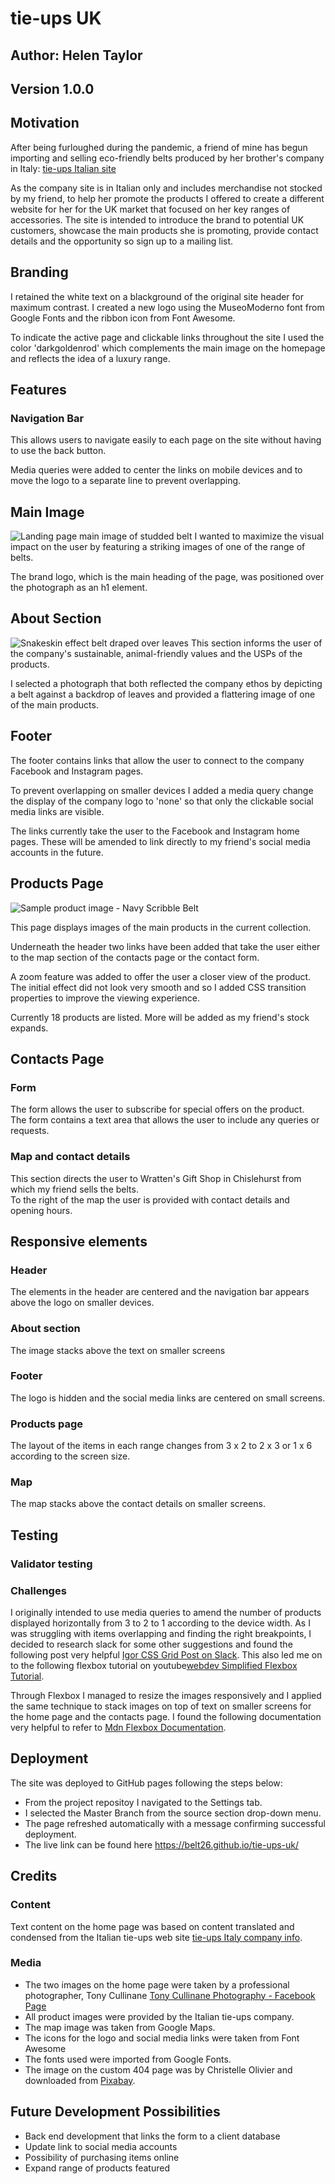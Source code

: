 # tie-ups UK 


## Author: Helen Taylor  
## Version 1.0.0

## Motivation  
After being furloughed during the pandemic, a friend of mine has begun importing and selling eco-friendly belts produced by her brother's company in Italy: [tie-ups Italian site](https://www.tie-ups.it/?v=1471e3d26b3e)  

As the company site is in Italian only and includes merchandise not stocked by my friend, to help her promote the products I offered to create a  different website for her for the UK market that focused on her key ranges of accessories. The site is intended to introduce the brand to potential UK customers, showcase the main products she is promoting, provide contact details and the opportunity so sign up to a mailing list.

## Branding  
I retained the white text on a blackground of the original site header for maximum contrast.  I created a new logo using the MuseoModerno font from Google Fonts and the ribbon icon from Font Awesome.  

To indicate the active page and clickable links throughout the site I used the color 'darkgoldenrod' which complements the main image on the homepage and reflects the idea of a luxury range.  

## Features  

### Navigation Bar  
This allows users to navigate easily to each page on the site without having to use the back button.  

Media queries were added to center the links on mobile devices and to move the logo to a separate line to prevent overlapping.   

## Main Image 
![Landing page main image of studded belt](https://github.com/BelT26/tie-ups-uk/blob/master/assets/images/TieUp%20Belts-12.jpg) 
I wanted to maximize the visual impact on the user by featuring a striking images of one of the range of belts.  

The brand logo, which is the main heading of the page, was positioned over the photograph as an h1 element.

## About Section 
![Snakeskin effect belt draped over leaves](https://github.com/BelT26/tie-ups-uk/blob/master/assets/images/Snake%20Belt.jpg) 
This section informs the user of the company's sustainable, animal-friendly values and the USPs of the products.  

I selected a photograph that both reflected the company ethos by depicting a belt against a backdrop of leaves and provided a flattering image of one of the main products. 


## Footer  
The footer contains links that allow the user to connect to the company Facebook and Instagram pages.  

To prevent overlapping on smaller devices I added a media query change the display of the company logo to 'none' so that only the clickable social media links are visible.  

The links currently take the user to the Facebook and Instagram home pages. These will be amended to link directly to my friend's social media accounts in the future.  


## Products Page  
![Sample product image - Navy Scribble Belt](https://github.com/BelT26/tie-ups-uk/blob/master/assets/images/B-C413%20SCHIZZO%20BLU-WHITE%20fb.jpg)

This page displays images of the main products in the current collection.  

Underneath the header two links have been added that take the user either to the map section of the contacts page or the contact form.  

A zoom feature was added to offer the user a closer view of the product. The initial effect did not look very smooth and so I added CSS transition properties to improve the viewing experience.   

Currently 18 products are listed. More will be added as my friend's stock expands.  


## Contacts Page  

### Form  
The form allows the user to subscribe for special offers on the product.  
The form contains a text area that allows the user to include any queries or requests.  

### Map and contact details  
This section directs the user to Wratten's Gift Shop in Chislehurst from which my friend sells the belts.  
To the right of the map the user is provided with contact details and opening hours.  


## Responsive elements  

### Header  
The elements in the header are centered and the navigation bar appears above the logo on smaller devices.

### About section  
The image stacks above the text on smaller screens  

### Footer  
The logo is hidden and the social media links are centered on small screens.  

### Products page  
The layout of the items in each range changes from 3 x 2 to 2 x 3 or 1 x 6 according to the screen size. 

### Map  
The map stacks above the contact details on smaller screens.  


## Testing  

### Validator testing  

### Challenges  
I originally intended to use media queries to amend the number of products displayed horizontally from 3 to 2 to 1 according to the device width.  As I was struggling with items overlapping and finding the right breakpoints, I decided to research slack for some other suggestions and found the following post very helpful [Igor CSS Grid Post on Slack](https://code-institute-room.slack.com/archives/C0L316Z96/p1620317611161800). This also led me on to the following flexbox tutorial on youtube[webdev Simplified Flexbox Tutorial](https://www.youtube.com/watch?v=fYq5PXgSsbE).

Through Flexbox I managed to resize the images responsively and I applied the same technique to stack images on top of text on smaller screens for the home page and the contacts page.  I found the following documentation very helpful to refer to [Mdn Flexbox Documentation](https://developer.mozilla.org/en-US/docs/Learn/CSS/CSS_layout/Flexbox).


## Deployment  
The site was deployed to GitHub pages following the steps below: 

* From the project repositoy I navigated to the Settings tab.  
* I selected the Master Branch from the source section drop-down menu.  
* The page refreshed automatically with a message confirming successful deployment.  
* The live link can be found here https://belt26.github.io/tie-ups-uk/  


## Credits  

### Content  
Text content on the home page was based on content translated and condensed from the Italian tie-ups web site [tie-ups Italy company info](https://www.tie-ups.it/mondo-tie-ups/?v=1471e3d26b3e).  

### Media
* The two images on the home page were taken by a professional photographer, Tony Cullinane [Tony Cullinane Photography - Facebook Page](https://www.facebook.com/TonyCullinanePhotography) 
* All product images were provided by the Italian tie-ups company.
* The map image was taken from Google Maps.
* The icons for the logo and social media links were taken from Font Awesome
* The fonts used were imported from Google Fonts.
* The image on the custom 404 page was by Christelle Olivier and downloaded from [Pixabay]("https://pixabay.com/vectors/404-error-error-404-panel-3060993/").  

## Future Development Possibilities

* Back end development that links the form to a client database  
* Update link to social media accounts  
* Possibility of purchasing items online  
* Expand range of products featured  




